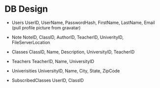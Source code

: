 DB Design
=========
* Users
UserID, UserName, PasswordHash, FirstName, LastName, Email (pull profile picture from gravatar)

* Note
NoteID, ClassID, AuthorID, TeacherID, UniverityID, FileServerLocation

* Classes
ClassID, Name, Description, UniversityID, TeacherID

* Teachers
TeacherID, Name, UniversityID

* Univerisities
UniversityID, Name, City, State, ZipCode

* SubscribedClasses
UserID, ClassID